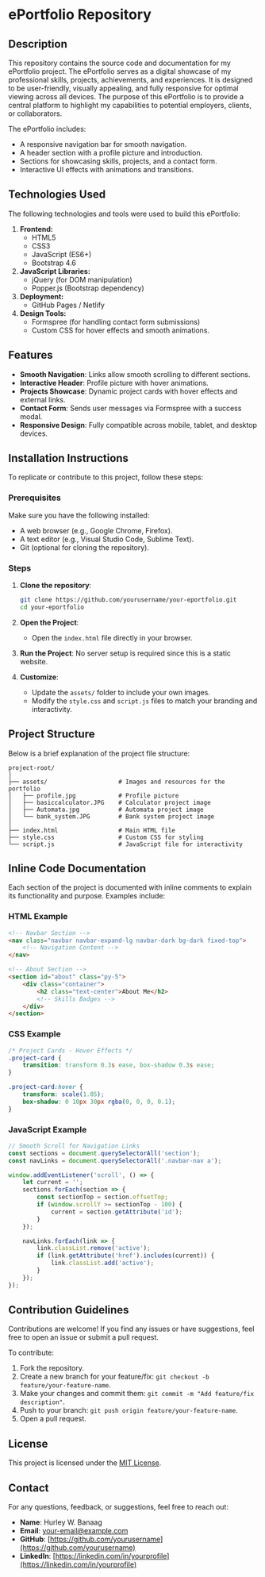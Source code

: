 # ePortfolio Repository

## Description
This repository contains the source code and documentation for my ePortfolio project. The ePortfolio serves as a digital showcase of my professional skills, projects, achievements, and experiences. It is designed to be user-friendly, visually appealing, and fully responsive for optimal viewing across all devices. The purpose of this ePortfolio is to provide a central platform to highlight my capabilities to potential employers, clients, or collaborators.

The ePortfolio includes:
- A responsive navigation bar for smooth navigation.
- A header section with a profile picture and introduction.
- Sections for showcasing skills, projects, and a contact form.
- Interactive UI effects with animations and transitions.

## Technologies Used
The following technologies and tools were used to build this ePortfolio:

1. **Frontend:**
   - HTML5
   - CSS3
   - JavaScript (ES6+)
   - Bootstrap 4.6
2. **JavaScript Libraries:**
   - jQuery (for DOM manipulation)
   - Popper.js (Bootstrap dependency)
3. **Deployment:**
   - GitHub Pages / Netlify
4. **Design Tools:**
   - Formspree (for handling contact form submissions)
   - Custom CSS for hover effects and smooth animations.

## Features
- **Smooth Navigation**: Links allow smooth scrolling to different sections.
- **Interactive Header**: Profile picture with hover animations.
- **Projects Showcase**: Dynamic project cards with hover effects and external links.
- **Contact Form**: Sends user messages via Formspree with a success modal.
- **Responsive Design**: Fully compatible across mobile, tablet, and desktop devices.

## Installation Instructions
To replicate or contribute to this project, follow these steps:

### Prerequisites
Make sure you have the following installed:
- A web browser (e.g., Google Chrome, Firefox).
- A text editor (e.g., Visual Studio Code, Sublime Text).
- Git (optional for cloning the repository).

### Steps
1. **Clone the repository**:
   ```bash
   git clone https://github.com/yourusername/your-eportfolio.git
   cd your-eportfolio
   ```

2. **Open the Project**:
   - Open the `index.html` file directly in your browser.

3. **Run the Project**:
   No server setup is required since this is a static website.

4. **Customize**:
   - Update the `assets/` folder to include your own images.
   - Modify the `style.css` and `script.js` files to match your branding and interactivity.

## Project Structure
Below is a brief explanation of the project file structure:

```
project-root/
│
├── assets/                    # Images and resources for the portfolio
│   ├── profile.jpg            # Profile picture
│   ├── basiccalculator.JPG    # Calculator project image
│   ├── Automata.jpg           # Automata project image
│   └── bank_system.JPG        # Bank system project image
│
├── index.html                 # Main HTML file
├── style.css                  # Custom CSS for styling
└── script.js                  # JavaScript file for interactivity
```

## Inline Code Documentation
Each section of the project is documented with inline comments to explain its functionality and purpose. Examples include:

### HTML Example
```html
<!-- Navbar Section -->
<nav class="navbar navbar-expand-lg navbar-dark bg-dark fixed-top">
    <!-- Navigation Content -->
</nav>

<!-- About Section -->
<section id="about" class="py-5">
    <div class="container">
        <h2 class="text-center">About Me</h2>
        <!-- Skills Badges -->
    </div>
</section>
```

### CSS Example
```css
/* Project Cards - Hover Effects */
.project-card {
    transition: transform 0.3s ease, box-shadow 0.3s ease;
}

.project-card:hover {
    transform: scale(1.05);
    box-shadow: 0 10px 30px rgba(0, 0, 0, 0.1);
}
```

### JavaScript Example
```javascript
// Smooth Scroll for Navigation Links
const sections = document.querySelectorAll('section');
const navLinks = document.querySelectorAll('.navbar-nav a');

window.addEventListener('scroll', () => {
    let current = '';
    sections.forEach(section => {
        const sectionTop = section.offsetTop;
        if (window.scrollY >= sectionTop - 100) {
            current = section.getAttribute('id');
        }
    });

    navLinks.forEach(link => {
        link.classList.remove('active');
        if (link.getAttribute('href').includes(current)) {
            link.classList.add('active');
        }
    });
});
```

## Contribution Guidelines
Contributions are welcome! If you find any issues or have suggestions, feel free to open an issue or submit a pull request.

To contribute:
1. Fork the repository.
2. Create a new branch for your feature/fix: `git checkout -b feature/your-feature-name`.
3. Make your changes and commit them: `git commit -m "Add feature/fix description"`.
4. Push to your branch: `git push origin feature/your-feature-name`.
5. Open a pull request.

## License
This project is licensed under the [MIT License](LICENSE).

## Contact
For any questions, feedback, or suggestions, feel free to reach out:
- **Name**: Hurley W. Banaag
- **Email**: your-email@example.com
- **GitHub**: [https://github.com/yourusername](https://github.com/yourusername)
- **LinkedIn**: [https://linkedin.com/in/yourprofile](https://linkedin.com/in/yourprofile)
